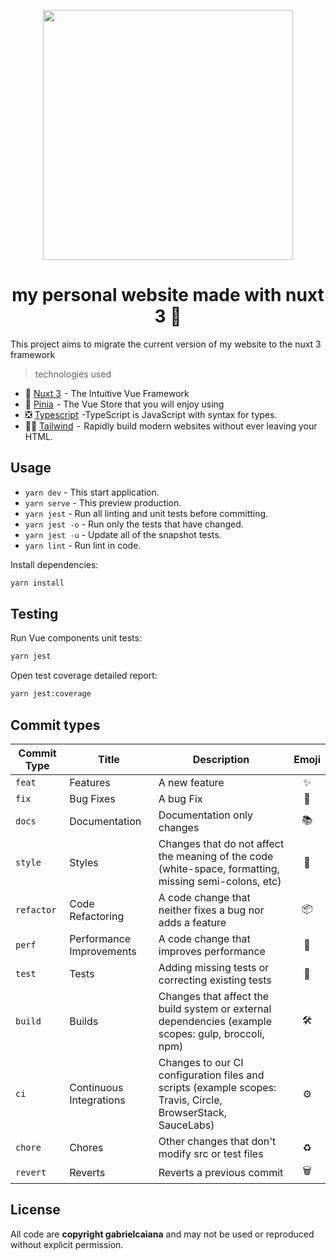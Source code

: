 <p align="center">
  <img width="400" src="https://res.cloudinary.com/nuxt/image/upload/v1650870623/nuxt3-rc-social_z6qh3m.png"/>
</p>

<h1 align="center">my personal website made with nuxt 3 🚧 </h1>

This project aims to migrate the current version of my website to the nuxt 3 framework

> technologies used

- 💚 [Nuxt 3](https://vuejs.org/)  - The Intuitive Vue Framework
- 🍍 [Pinia](https://pinia.vuejs.org/)  - The Vue Store that you will enjoy using
- ❎ [Typescript](https://www.typescriptlang.org/)  -TypeScript is JavaScript with syntax for types.
- 🐻‍❄️ [Tailwind](https://tailwindcss.com/)  -  Rapidly build modern websites without ever leaving your HTML.

## Usage

- `yarn dev` - This start application.
- `yarn serve` - This preview production.
- `yarn jest` - Run all linting and unit tests before committing.
- `yarn jest -o` - Run only the tests that have changed.
- `yarn jest -u` - Update all of the snapshot tests.
- `yarn lint` - Run lint in code.

Install dependencies:

```sh
yarn install
```

## Testing

Run Vue components unit tests:

```sh
yarn jest
```

Open test coverage detailed report:

```sh
yarn jest:coverage
```

## Commit types

| Commit Type | Title                    | Description                                                                                                 | Emoji |
| ----------- | ------------------------ | ----------------------------------------------------------------------------------------------------------- | :---: |
| `feat`      | Features                 | A new feature                                                                                               |  ✨   |
| `fix`       | Bug Fixes                | A bug Fix                                                                                                   |  🐛   |
| `docs`      | Documentation            | Documentation only changes                                                                                  |  📚   |
| `style`     | Styles                   | Changes that do not affect the meaning of the code (white-space, formatting, missing semi-colons, etc)      |  💎   |
| `refactor`  | Code Refactoring         | A code change that neither fixes a bug nor adds a feature                                                   |  📦   |
| `perf`      | Performance Improvements | A code change that improves performance                                                                     |  🚀   |
| `test`      | Tests                    | Adding missing tests or correcting existing tests                                                           |  🚨   |
| `build`     | Builds                   | Changes that affect the build system or external dependencies (example scopes: gulp, broccoli, npm)         |   🛠   |
| `ci`        | Continuous Integrations  | Changes to our CI configuration files and scripts (example scopes: Travis, Circle, BrowserStack, SauceLabs) |  ⚙️   |
| `chore`     | Chores                   | Other changes that don't modify src or test files                                                           |  ♻️   |
| `revert`    | Reverts                  | Reverts a previous commit                                                                                   |   🗑   |

## License

All code are **copyright gabrielcaiana** and may not be used or reproduced without explicit permission.
